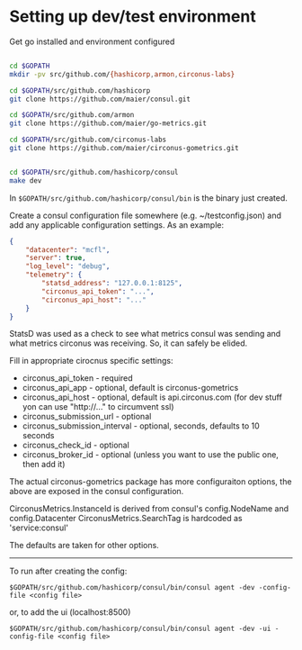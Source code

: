 # Setting up dev/test environment

Get go installed and environment configured

```sh

cd $GOPATH
mkdir -pv src/github.com/{hashicorp,armon,circonus-labs}

cd $GOPATH/src/github.com/hashicorp
git clone https://github.com/maier/consul.git

cd $GOPATH/src/github.com/armon
git clone https://github.com/maier/go-metrics.git

cd $GOPATH/src/github.com/circonus-labs
git clone https://github.com/maier/circonus-gometrics.git


cd $GOPATH/src/github.com/hashicorp/consul
make dev
```

In `$GOPATH/src/github.com/hashicorp/consul/bin` is the binary just created.

Create a consul configuration file somewhere (e.g. ~/testconfig.json) and add any applicable configuration settings. As an example:

```json
{
    "datacenter": "mcfl",
    "server": true,
    "log_level": "debug",
    "telemetry": {
        "statsd_address": "127.0.0.1:8125",
        "circonus_api_token": "...",
        "circonus_api_host": "..."
    }
}
```

StatsD was used as a check to see what metrics consul was sending and what metrics circonus was receiving. So, it can safely be elided.

Fill in appropriate cirocnus specific settings:

* circonus_api_token - required
* circonus_api_app - optional, default is circonus-gometrics
* circonus_api_host - optional, default is api.circonus.com (for dev stuff yon can use "http://..." to circumvent ssl)
* circonus_submission_url - optional
* circonus_submission_interval - optional, seconds, defaults to 10 seconds
* circonus_check_id - optional
* circonus_broker_id - optional (unless you want to use the public one, then add it)

The actual circonus-gometrics package has more configuraiton options, the above are exposed in the consul configuration.

CirconusMetrics.InstanceId is derived from consul's config.NodeName and config.Datacenter
CirconusMetrics.SearchTag is hardcoded as 'service:consul'

The defaults are taken for other options.

---

To run after creating the config:

`$GOPATH/src/github.com/hashicorp/consul/bin/consul agent -dev -config-file <config file>`

or, to add the ui (localhost:8500)

`$GOPATH/src/github.com/hashicorp/consul/bin/consul agent -dev -ui -config-file <config file>`

